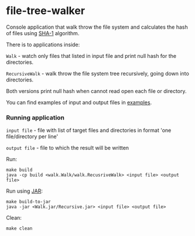 # file-tree-walker
Console application that walk throw the file system and calculates the hash of files using [SHA-1](https://en.wikipedia.org/wiki/SHA-1) algorithm.

There is to applications inside:

`Walk` - watch only files that listed in input file and print null hash for the directories.

`RecursiveWalk` - walk throw the file system tree recursively, going down into directories.

Both versions print null hash when cannot read open each file or directory.

You can find examples of input and output files in [examples](examples).

### Running application

`input file` - file with list of target files and directories in format 'one file/directory per line'

`output file` - file to which the result will be written

Run:
```shell
make build
java -cp build <walk.Walk/walk.RecusriveWalk> <input file> <output file>
```

Run using [JAR](https://en.wikipedia.org/wiki/JAR_(file_format)):
```shell
make build-to-jar
java -jar <Walk.jar/Recursive.jar> <input file> <output file>
```

Clean:
```shell
make clean
```
